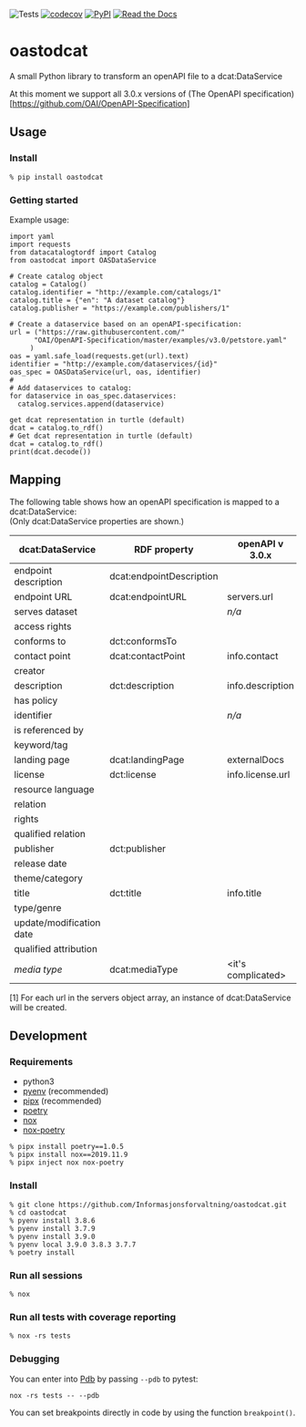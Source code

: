 ![Tests](https://github.com/Informasjonsforvaltning/oastodcat/workflows/Tests/badge.svg)
[![codecov](https://codecov.io/gh/Informasjonsforvaltning/oastodcat/branch/master/graph/badge.svg)](https://codecov.io/gh/Informasjonsforvaltning/oastodcat)
[![PyPI](https://img.shields.io/pypi/v/oastodcat.svg)](https://pypi.org/project/oastodcat/)
[![Read the Docs](https://readthedocs.org/projects/oastodcat/badge/)](https://oastodcat.readthedocs.io/)
# oastodcat

A small Python library to transform an openAPI file to a dcat:DataService

At this moment we support all 3.0.x versions of (The OpenAPI specification)[https://github.com/OAI/OpenAPI-Specification]

## Usage
### Install
```
% pip install oastodcat
```
### Getting started
Example usage:
```
import yaml
import requests
from datacatalogtordf import Catalog
from oastodcat import OASDataService

# Create catalog object
catalog = Catalog()
catalog.identifier = "http://example.com/catalogs/1"
catalog.title = {"en": "A dataset catalog"}
catalog.publisher = "https://example.com/publishers/1"

# Create a dataservice based on an openAPI-specification:
url = ("https://raw.githubusercontent.com/"
      "OAI/OpenAPI-Specification/master/examples/v3.0/petstore.yaml"
     )
oas = yaml.safe_load(requests.get(url).text)
identifier = "http://example.com/dataservices/{id}"
oas_spec = OASDataService(url, oas, identifier)
#
# Add dataservices to catalog:
for dataservice in oas_spec.dataservices:
  catalog.services.append(dataservice)

get dcat representation in turtle (default)
dcat = catalog.to_rdf()
# Get dcat representation in turtle (default)
dcat = catalog.to_rdf()
print(dcat.decode())
```

## Mapping
The following table shows how an openAPI specification is mapped to a dcat:DataService:  
(Only dcat:DataService properties are shown.)

| dcat:DataService         | RDF property             | openAPI v 3.0.x      | Note |
| ------------------------ | ------------------------ | -------------------- | ---- |
| endpoint description     | dcat:endpointDescription | <url to description> |      |
| endpoint URL             | dcat:endpointURL         | servers.url          | [1]  |
| serves dataset           |                          | _n/a_                |      |
| access rights            |                          |                      |      |
| conforms to              | dct:conformsTo           |                      |      |
| contact point            | dcat:contactPoint        | info.contact         |      |
| creator                  |                          |                      |      |
| description              | dct:description          | info.description     |      |
| has policy               |                          |                      |      |
| identifier               |                          | _n/a_                |      |
| is referenced by         |                          |                      |      |
| keyword/tag              |                          |                      |      |
| landing page             | dcat:landingPage         | externalDocs         |      |
| license                  | dct:license              | info.license.url     |      |
| resource language        |                          |                      |      |
| relation                 |                          |                      |      |
| rights                   |                          |                      |      |
| qualified relation       |                          |                      |      |
| publisher                | dct:publisher            |                      |      |
| release date             |                          |                      |      |
| theme/category           |                          |                      |      |
| title                    | dct:title                | info.title           |      |
| type/genre               |                          |                      |      |
| update/modification date |                          |                      |      |
| qualified attribution    |                          |                      |      |
| _media type_             | dcat:mediaType           | <it's complicated>   |      |

[1] For each url in the servers object array, an instance of dcat:DataService will be created.

## Development
### Requirements
- python3
- [pyenv](https://github.com/pyenv/pyenv) (recommended)
- [pipx](https://github.com/pipxproject/pipx) (recommended)
- [poetry](https://python-poetry.org/)
- [nox](https://nox.thea.codes/en/stable/)
- [nox-poetry](https://pypi.org/project/nox-poetry/)
```
% pipx install poetry==1.0.5
% pipx install nox==2019.11.9
% pipx inject nox nox-poetry
```

### Install
```
% git clone https://github.com/Informasjonsforvaltning/oastodcat.git
% cd oastodcat
% pyenv install 3.8.6
% pyenv install 3.7.9
% pyenv install 3.9.0
% pyenv local 3.9.0 3.8.3 3.7.7
% poetry install
```
### Run all sessions
```
% nox
```
### Run all tests with coverage reporting
```
% nox -rs tests
```
### Debugging
You can enter into [Pdb](https://docs.python.org/3/library/pdb.html) by passing `--pdb` to pytest:
```
nox -rs tests -- --pdb
```
You can set breakpoints directly in code by using the function `breakpoint()`.
